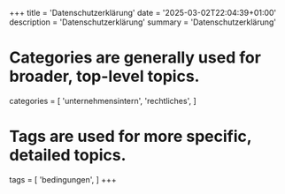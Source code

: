 +++
title = 'Datenschutzerklärung'
date = '2025-03-02T22:04:39+01:00'
description = 'Datenschutzerklärung'
summary = 'Datenschutzerklärung'
# Categories are generally used for broader, top-level topics.
categories = [
 'unternehmensintern',
 'rechtliches',
]
# Tags are used for more specific, detailed topics.
tags = [
 'bedingungen',
]
+++
